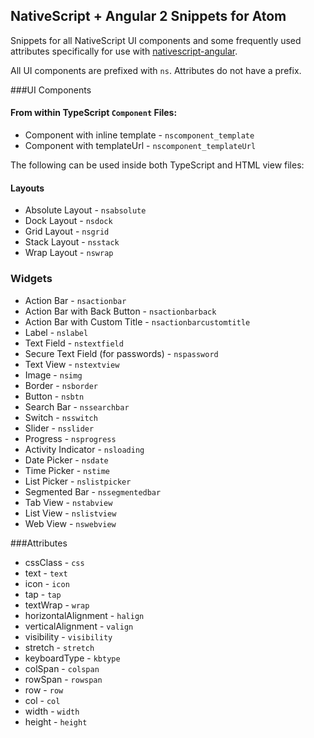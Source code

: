 ## NativeScript + Angular 2 Snippets for Atom ##

Snippets for all NativeScript UI components and some frequently used attributes specifically for use with [nativescript-angular](https://github.com/NativeScript/nativescript-angular).

All UI components are prefixed with ```ns```. Attributes do not have a prefix.

###UI Components

#### From within TypeScript `Component` Files:

- Component with inline template - ```nscomponent_template```
- Component with templateUrl - ```nscomponent_templateUrl```

The following can be used inside both TypeScript and HTML view files:

#### Layouts
- Absolute Layout - ```nsabsolute```
- Dock Layout - ```nsdock```
- Grid Layout - ```nsgrid```
- Stack Layout - ```nsstack```
- Wrap Layout - ```nswrap```

### Widgets
- Action Bar - ```nsactionbar```
- Action Bar with Back Button - ```nsactionbarback```
- Action Bar with Custom Title - ```nsactionbarcustomtitle```
- Label - ```nslabel```
- Text Field - ```nstextfield```
- Secure Text Field (for passwords) - ```nspassword```
- Text View - ```nstextview```
- Image - ```nsimg```
- Border - ```nsborder```
- Button - ```nsbtn```
- Search Bar - ```nssearchbar```
- Switch - ```nsswitch```
- Slider - ```nsslider```
- Progress - ```nsprogress```
- Activity Indicator - ```nsloading```
- Date Picker - ```nsdate```
- Time Picker - ```nstime```
- List Picker - ```nslistpicker```
- Segmented Bar - ```nssegmentedbar```
- Tab View - ```nstabview```
- List View - ```nslistview```
- Web View - ```nswebview```

###Attributes
- cssClass - ```css```
- text - ```text```
- icon - ```icon```
- tap - ```tap```
- textWrap - ```wrap```
- horizontalAlignment - ```halign```
- verticalAlignment - ```valign```
- visibility - ```visibility```
- stretch - ```stretch```
- keyboardType - ```kbtype```
- colSpan - ```colspan```
- rowSpan - ```rowspan```
- row - ```row```
- col - ```col```
- width - ```width```
- height - ```height```
